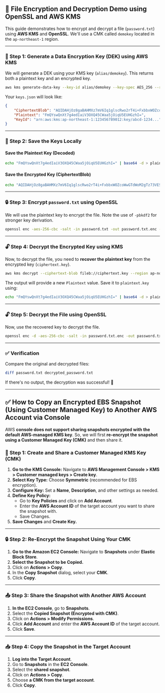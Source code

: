 ## 🔐 File Encryption and Decryption Demo using OpenSSL and AWS KMS

This guide demonstrates how to encrypt and decrypt a file (`password.txt`) using **AWS KMS** and **OpenSSL**. We'll use a CMK called `demokey` located in the `ap-northeast-1` region.

---

### 🔑 Step 1: Generate a Data Encryption Key (DEK) using AWS KMS
We will generate a DEK using your KMS key (`alias/demokey`). This returns both a plaintext key and an encrypted key.  

```sh
aws kms generate-data-key --key-id alias/demokey --key-spec AES_256 --region ap-northeast-1 --output json > keys.json
```

Your `keys.json` will look like:

```json
{
    "CiphertextBlob": "AQIDAHjOz8gaBAHMXz7mV6Iq1glscRwo2rT4i+FxbbxWOZcoWwGTdWoM2gTz73VESuBwWu1xAAAAfjB8BgkqhkiG9w0BBwagbzBtAgEAMGgGCSqGSIb3DQEHATAeBglghkgBZQMEAS4wEQQMs9rQpmdDwjsfs08HAgEQgDvojYI5ptKoE3DawuCQqSODRNKDPOaRpa7u0J6ivgowEDH+94hS9Glk+ebvgRPXJqadhwQwB7CUZJg4Zg==",
    "Plaintext": "FmQYswQnXt7g4edIaiV3OXQ45CWaa5jOiqU5EUHGzhI=",
    "KeyId": "arn:aws:kms:ap-northeast-1:123456789012:key/abcd-1234..."
}
```

---

### 🔑 Step 2: Save the Keys Locally

#### Save the Plaintext Key (Decoded)
```sh
echo "FmQYswQnXt7g4edIaiV3OXQ45CWaa5jOiqU5EUHGzhI=" | base64 -d > plaintext.key
```

#### Save the Encrypted Key (CiphertextBlob)
```sh
echo "AQIDAHjOz8gaBAHMXz7mV6Iq1glscRwo2rT4i+FxbbxWOZcoWwGTdWoM2gTz73VESuBwWu1xAAAAfjB8BgkqhkiG9w0BBwagbzBtAgEAMGgGCSqGSIb3DQEHATAeBglghkgBZQMEAS4wEQQMs9rQpmdDwjsfs08HAgEQgDvojYI5ptKoE3DawuCQqSODRNKDPOaRpa7u0J6ivgowEDH+94hS9Glk+ebvgRPXJqadhwQwB7CUZJg4Zg==" | base64 -d > ciphertext.key
```

---

### 🔒 Step 3: Encrypt `password.txt` using OpenSSL

We will use the plaintext key to encrypt the file. Note the use of `-pbkdf2` for stronger key derivation.

```sh
openssl enc -aes-256-cbc -salt -in password.txt -out password.txt.enc -pass file:./plaintext.key -pbkdf2
```

---

### 🔓 Step 4: Decrypt the Encrypted Key using KMS

Now, to decrypt the file, you need to **recover the plaintext key** from the encrypted key (`ciphertext.key`).

```sh
aws kms decrypt --ciphertext-blob fileb://ciphertext.key --region ap-northeast-1 --output json
```

The output will provide a new `Plaintext` value. Save it to `plaintext.key` using:

```sh
echo "FmQYswQnXt7g4edIaiV3OXQ45CWaa5jOiqU5EUHGzhI=" | base64 -d > plaintext.key
```

---

### 🔓 Step 5: Decrypt the File using OpenSSL

Now, use the recovered key to decrypt the file.

```sh
openssl enc -d -aes-256-cbc -salt -in password.txt.enc -out password.txt -pass file:./plaintext.key -pbkdf2
```

---

### ✅ Verification

Compare the original and decrypted files:

```sh
diff password.txt decrypted_password.txt
```

If there's no output, the decryption was successful! 🎉

---

## ✅ How to Copy an Encrypted EBS Snapshot (Using Customer Managed Key) to Another AWS Account via Console

AWS **console does not support sharing snapshots encrypted with the default AWS-managed KMS key**. So, we will first **re-encrypt the snapshot using a Customer Managed Key (CMK)** and then share it.

### 🔑 Step 1: Create and Share a Customer Managed KMS Key (CMK)
1. **Go to the KMS Console:** Navigate to **AWS Management Console > KMS > Customer managed keys > Create key**.
2. **Select Key Type:** Choose **Symmetric** (recommended for EBS encryption).
3. **Configure Key:** Set a **Name**, **Description**, and other settings as needed.
4. **Define Key Policy:**
   - Go to **Key Policies** and click on **Add Account**.
   - Enter the **AWS Account ID** of the target account you want to share the snapshot with.
   - Save Changes.
5. **Save Changes** and **Create Key.**

---

### 🔒 Step 2: Re-Encrypt the Snapshot Using Your CMK
1. **Go to the Amazon EC2 Console:** Navigate to **Snapshots** under **Elastic Block Store**.
2. **Select the Snapshot to be Copied.**
3. Click on **Actions > Copy**.
4. In the **Copy Snapshot** dialog, select your **CMK**.
5. Click **Copy**.

---

### 📤 Step 3: Share the Snapshot with Another AWS Account
1. **In the EC2 Console**, go to **Snapshots**.
2. Select the **Copied Snapshot (Encrypted with CMK)**.
3. Click on **Actions > Modify Permissions**.
4. Click **Add Account** and enter the **AWS Account ID** of the target account.
5. Click **Save**.

---

### 📥 Step 4: Copy the Snapshot in the Target Account
1. **Log into the Target Account**.
2. Go to **Snapshots** in the **EC2 Console**.
3. Select the **shared snapshot**.
4. Click on **Actions > Copy**.
5. Choose **a CMK from the target account**.
6. Click **Copy**.


